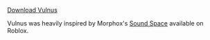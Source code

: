 [Download Vulnus](https://github.com/beat-game-dev/VulnusReleases/releases)

Vulnus was heavily inspired by Morphox's [Sound Space](https://www.roblox.com/games/2677609345/) available on Roblox.
